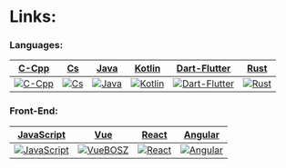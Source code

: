 # Links:

### Languages: 

|                           [C-Cpp](https://github.com/C-CppBOSZ)                           |                         [Cs](https://github.com/CsBOSZ)                          |                          [Java](https://github.com/JavaBOSZ)                           |                          [Kotlin](https://github.com/KotlinBOSZ)                             |                              [Dart-Flutter](https://github.com/Dart-FlutterBOSZ)                               |                          [Rust](https://github.com/RustBOSZ)                           |
|:-----------------------------------------------------------------------------------------:|:--------------------------------------------------------------------------------:|:--------------------------------------------------------------------------------------:|:--------------------------------------------------------------------------------------------:|:--------------------------------------------------------------------------------------------------------------:|:--------------------------------------------------------------------------------------:|
| [![C-Cpp](https://skillicons.dev/icons?i=c,cpp&theme=dark)](https://github.com/C-CppBOSZ) | [![Cs](https://skillicons.dev/icons?i=cs&theme=dark)](https://github.com/CsBOSZ) | [![Java](https://skillicons.dev/icons?i=java&theme=dark)](https://github.com/JavaBOSZ) | [![Kotlin](https://skillicons.dev/icons?i=kotlin&theme=dark)](https://github.com/KotlinBOSZ) | [![Dart-Flutter](https://skillicons.dev/icons?i=dart,flutter&theme=dark)](https://github.com/Dart-FlutterBOSZ) | [![Rust](https://skillicons.dev/icons?i=rust&theme=dark)](https://github.com/RustBOSZ) |

### Front-End:

|                             [JavaScript](https://github.com/JavaScriptBOSZ)                              |                          [Vue](https://github.com/VueBOSZ)                              |                          [React](https://github.com/ReactBOSZ)                            |                           [Angular](https://github.com/AngularBOSZ)                             |
|:--------------------------------------------------------------------------------------------------------:|:---------------------------------------------------------------------------------------:|:-----------------------------------------------------------------------------------------:|:-----------------------------------------------------------------------------------------------:|
| [![JavaScript](https://skillicons.dev/icons?i=javascript&theme=dark)](https://github.com/JavaScriptBOSZ) | [![VueBOSZ](https://skillicons.dev/icons?i=vue&theme=dark)](https://github.com/VueBOSZ) | [![React](https://skillicons.dev/icons?i=react&theme=dark)](https://github.com/ReactBOSZ) | [![Angular](https://skillicons.dev/icons?i=angular&theme=dark)](https://github.com/AngularBOSZ) |
